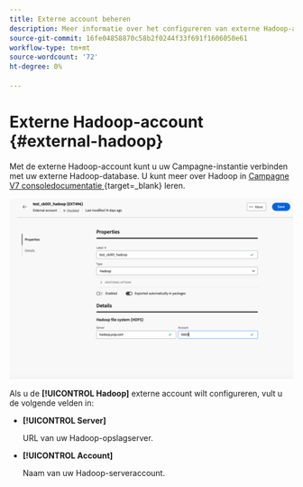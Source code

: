 ```yaml
---
title: Externe account beheren
description: Meer informatie over het configureren van externe Hadoop-accounts
source-git-commit: 16fe04858870c58b2f0244f33f691f1606050e61
workflow-type: tm+mt
source-wordcount: '72'
ht-degree: 0%

---
```


# Externe Hadoop-account {#external-hadoop}

Met de externe Hadoop-account kunt u uw Campagne-instantie verbinden met uw externe Hadoop-database. U kunt meer over Hadoop in [&#x200B; Campagne V7 consoledocumentatie &#x200B;](https://experienceleague.adobe.com/nl/docs/campaign-classic/using/installing-campaign-classic/accessing-external-database/configure-fda/config-databases/configure-fda-hadoop){target=_blank} leren.

![&#x200B; Schermschot die de configuratie voor de externe rekening van Hadoop tonen.](assets/external-hadoop.png)

Als u de **[!UICONTROL Hadoop]** externe account wilt configureren, vult u de volgende velden in:

* **[!UICONTROL Server]**

  URL van uw Hadoop-opslagserver.

* **[!UICONTROL Account]**

  Naam van uw Hadoop-serveraccount.
